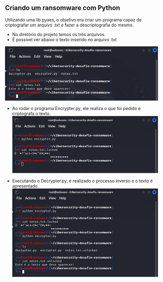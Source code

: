 ## Criando um ransomware com Python

Utilizando uma lib pyaes, o objetivo era criar um programa capaz de criptografar um arquivo .txt e fazer a descriptografia do mesmo.

* No diretório do projeto temos os três arquivos.
* É possível ver abaixo o texto inserido no arquivo .txt

![](/Pics/MkFile.png)


* Ao rodar o programa Encrypter.py, ele realiza o que foi pedido e criptografa o texto.
![](/Pics/Encrypted.png)

* Executando o Decrypter.py, é realizado o processo inverso e o texto é apresentado. 
![](/Pics/Decrypted.png)